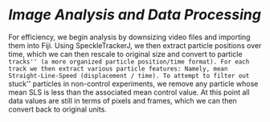 
# *Image Analysis and Data Processing*

For efficiency, we begin analysis by downsizing video files and
importing them into Fiji. Using SpeckleTrackerJ, we then extract
particle positions over time, which we can then rescale to
original size and convert to particle ``tracks'' (a more
organized particle position/time format). For each track we then
extract various particle features: Namely, mean
Straight-Line-Speed (displacement / time). To attempt to filter
out ``stuck'' particles in non-control experiments, we remove
any particle whose mean SLS is less than the associated mean
control value. At this point all data values are still in terms
of pixels and frames, which we can then convert back to original
units.
